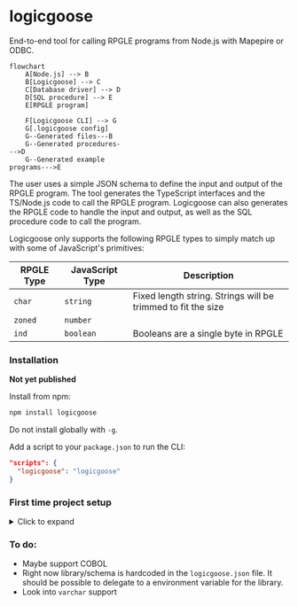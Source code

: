 # logicgoose

End-to-end tool for calling RPGLE programs from Node.js with Mapepire or ODBC.

<div style="max-width: 40%">

```mermaid
flowchart
    A[Node.js] --> B
    B[Logicgoose] --> C
    C[Database driver] --> D
    D[SQL procedure] --> E
    E[RPGLE program]

    F[Logicgoose CLI] --> G
    G[.logicgoose config]
    G--Generated files---B
    G--Generated procedures--->D
    G--Generated example programs--->E
```

</div>

The user uses a simple JSON schema to define the input and output of the RPGLE program. The tool generates the TypeScript interfaces and the TS/Node.js code to call the RPGLE program. Logicgoose can also generates the RPGLE code to handle the input and output, as well as the SQL procedure code to call the program.

Logicgoose only supports the following RPGLE types to simply match up with some of JavaScript's primitives:

| RPGLE Type | JavaScript Type | Description |
|--|-|--|
| `char` | `string` | Fixed length string. Strings will be trimmed to fit the size |
| `zoned` | `number` |  |
| `ind` | `boolean` | Booleans are a single byte in RPGLE |

### Installation

**Not yet published**

Install from npm:

```bash
npm install logicgoose
```

Do not install globally with `-g`.

Add a script to your `package.json` to run the CLI:

```json
"scripts": {
  "logicgoose": "logicgoose"
}
```

### First time project setup

<details>

<summary>Click to expand</summary>

*This assumes an existing Node.js/TS app is being developed.*

Run the CLI to generate the configuration file:

```bash
npm run logicgoose -- --sample
```

This will create a `logicgoose.json` file in the root of your project. This file is used to define the programs that will be callable.

Now run Logicgoose again and it will generate new files in the `src` folder based on the configuration:

```bash
npm run logicgoose
```

By default, it will generate:

* RPGLE source code to show what the input and output parameters need to be based on the configuration.
* SQL procedure code to call the RPGLE program.

**Both the SQL procedure and RPGLE programs need to exist before they can be called**.

For the TypeScript project it generates two things:

* `SystemCalls` interface which is an object with all of the functions that are callable to the RPGLE programs.
* `setupLgCallers` function which builds the functions dynamically based on the connection.

To use the programs, you need to tell Logicgoose how to call the programs. This is where Mapepire or ODBC comes in. Create an instance of `LogicGoose` where the constructor has an `executor` callback after connecting to your database. The result must be the second parameter of the in/out parameters:

```ts
db.connect(DatabaseServer).then(() => {
  const lg = new LogicGoose({
    async executor(sql, parms) {
      const result = await db.query(sql, parms);
      if (result && result.output_parms && result.output_parms.length === 2) {
        const buffOut = result.output_parms[1].value;
        return buffOut
      }

      return undefined;
    }
  })

  setSystemCalls(setupLgCallers(lg));

  app.listen(port);
});
```

Here `setSystemCalls` is custom to this project. It is used to store the calling functions so they can be used elsewhere in the app.

</details>

### To do:

* Maybe support COBOL
* Right now library/schema is hardcoded in the `logicgoose.json` file. It should be possible to delegate to a environment variable for the library.
* Look into `varchar` support